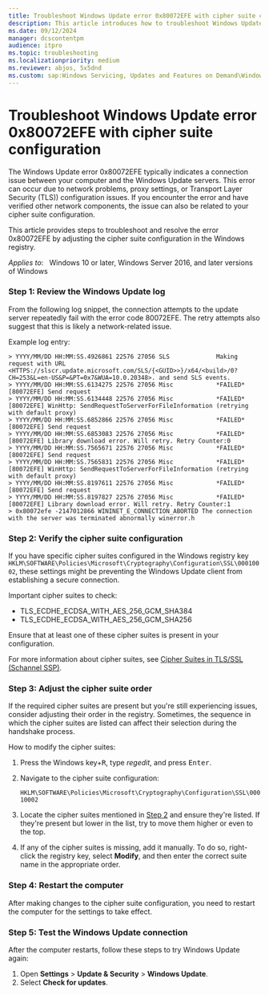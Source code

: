 ```yaml
---
title: Troubleshoot Windows Update error 0x80072EFE with cipher suite configuration
description: This article introduces how to troubleshoot Windows Update error 0x80072EFE by updating the cipher suite configuration.
ms.date: 09/12/2024
manager: dcscontentpm
audience: itpro
ms.topic: troubleshooting
ms.localizationpriority: medium
ms.reviewer: abjos, 5x5dnd
ms.custom: sap:Windows Servicing, Updates and Features on Demand\Windows Update fails - installation stops with error, csstroubleshoot
---
```

# Troubleshoot Windows Update error 0x80072EFE with cipher suite configuration

The Windows Update error 0x80072EFE typically indicates a connection issue between your computer and the Windows Update servers. This error can occur due to network problems, proxy settings, or Transport Layer Security (TLS)) configuration issues. If you encounter the error and have verified other network components, the issue can also be related to your cipher suite configuration.

This article provides steps to troubleshoot and resolve the error 0x80072EFE by adjusting the cipher suite configuration in the Windows registry.

*Applies to*: &nbsp; Windows 10 or later, Windows Server 2016, and later versions of Windows


### Step 1: Review the Windows Update log

From the following log snippet, the connection attempts to the update server repeatedly fail with the error code 80072EFE. The retry attempts also suggest that this is likely a network-related issue.

Example log entry:

```output
> YYYY/MM/DD HH:MM:SS.4926861 22576 27056 SLS             Making request with URL <HTTPS://slscr.update.microsoft.com/SLS/{<GUID>>}/x64/<build>/0?CH=253&L=en-US&P=&PT=0x7&WUA=10.0.20348>. and send SLS events.  
> YYYY/MM/DD HH:MM:SS.6134275 22576 27056 Misc            *FAILED* [80072EFE] Send request  
> YYYY/MM/DD HH:MM:SS.6134448 22576 27056 Misc            *FAILED* [80072EFE] WinHttp: SendRequestToServerForFileInformation (retrying with default proxy)  
> YYYY/MM/DD HH:MM:SS.6852866 22576 27056 Misc            *FAILED* [80072EFE] Send request  
> YYYY/MM/DD HH:MM:SS.6853083 22576 27056 Misc            *FAILED* [80072EFE] Library download error. Will retry. Retry Counter:0  
> YYYY/MM/DD HH:MM:SS.7565671 22576 27056 Misc            *FAILED* [80072EFE] Send request  
> YYYY/MM/DD HH:MM:SS.7565831 22576 27056 Misc            *FAILED* [80072EFE] WinHttp: SendRequestToServerForFileInformation (retrying with default proxy)  
> YYYY/MM/DD HH:MM:SS.8197611 22576 27056 Misc            *FAILED* [80072EFE] Send request  
> YYYY/MM/DD HH:MM:SS.8197827 22576 27056 Misc            *FAILED* [80072EFE] Library download error. Will retry. Retry Counter:1  
> 0x80072efe -2147012866 WININET_E_CONNECTION_ABORTED The connection with the server was terminated abnormally winerror.h  
```

### Step 2: Verify the cipher suite configuration

If you have specific cipher suites configured in the Windows registry key `HKLM\SOFTWARE\Policies\Microsoft\Cryptography\Configuration\SSL\00010002`, these settings might be preventing the Windows Update client from establishing a secure connection.

Important cipher suites to check:

- TLS_ECDHE_ECDSA_WITH_AES_256_GCM_SHA384
- TLS_ECDHE_ECDSA_WITH_AES_256_GCM_SHA256

Ensure that at least one of these cipher suites is present in your configuration.

For more information about cipher suites, see [Cipher Suites in TLS/SSL (Schannel SSP)](/windows/win32/secauthn/cipher-suites-in-schannel).

### Step 3: Adjust the cipher suite order

If the required cipher suites are present but you're still experiencing issues, consider adjusting their order in the registry. Sometimes, the sequence in which the cipher suites are listed can affect their selection during the handshake process.

How to modify the cipher suites:

1. Press the Windows key+<kbd>R</kbd>, type *regedit*, and press <kbd>Enter</kbd>.
2. Navigate to the cipher suite configuration:

   `HKLM\SOFTWARE\Policies\Microsoft\Cryptography\Configuration\SSL\00010002`

3. Locate the cipher suites mentioned in [Step 2](#step-2-verify-cipher-suite-configuration) and ensure they're listed. If they're present but lower in the list, try to move them higher or even to the top.
4. If any of the cipher suites is missing, add it manually. To do so, right-click the registry key, select **Modify**, and then enter the correct suite name in the appropriate order.

### Step 4: Restart the computer

After making changes to the cipher suite configuration, you need to restart the computer for the settings to take effect.

### Step 5: Test the Windows Update connection

After the computer restarts, follow these steps to try Windows Update again:

1. Open **Settings** > **Update & Security** > **Windows Update**.
2. Select **Check for updates**.
